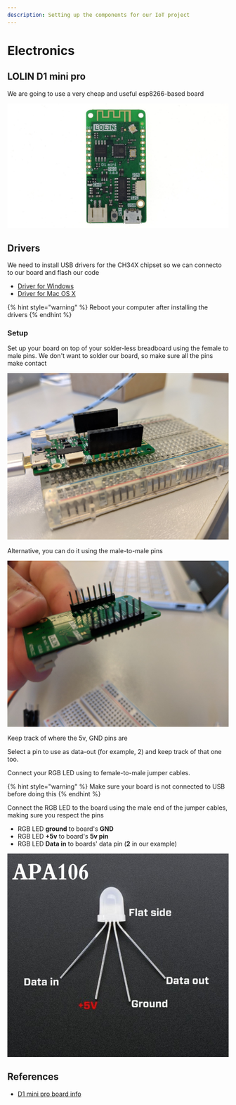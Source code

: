 ```yaml
---
description: Setting up the components for our IoT project
---
```


# Electronics

## LOLIN D1 mini pro

We are going to use a very cheap and useful esp8266-based board

![LOLIN D1 mini pro](../.gitbook/assets/image%20%289%29.png)

## Drivers

We need to install USB drivers for the CH34X chipset so we can connecto to our board and flash our code 

* [Driver for Windows](https://wiki.wemos.cc/_media/ch341ser_win_3.4.zip)
* [Driver for Mac OS X](https://wiki.wemos.cc/_media/ch341ser_mac_1.5.zip)

{% hint style="warning" %}
Reboot your computer after installing the drivers
{% endhint %}

### Setup

Set up your board on top of your solder-less breadboard using the female to male pins. We don't want to solder our board, so make sure all the pins make contact

![](../.gitbook/assets/image.png)



Alternative, you can do it using the male-to-male pins

![](../.gitbook/assets/image%20%287%29.png)

Keep track of where the 5v, GND pins are

Select a pin to use as data-out \(for example, 2\) and keep track of that one too.

Connect your RGB LED using to female-to-male jumper cables.

{% hint style="warning" %}
Make  sure your board is not connected to USB before doing this
{% endhint %}

Connect the RGB LED to the board using the male end of the jumper cables, making sure you respect the pins

* RGB LED **ground** to board's **GND**
* RGB LED **+5v** to board's **5v pin**
* RGB LED **Data in** to boards' data pin \(**2** in our example\)

![](../.gitbook/assets/image%20%285%29.png)



## References

* [D1 mini pro board info](https://wiki.wemos.cc/products:d1:d1_mini_pro)


